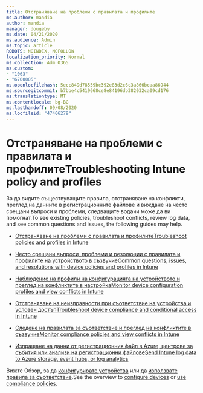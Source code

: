 ```yaml
---
title: Отстраняване на проблеми с правилата и профилите
ms.author: mandia
author: mandia
manager: dougeby
ms.date: 04/21/2020
ms.audience: Admin
ms.topic: article
ROBOTS: NOINDEX, NOFOLLOW
localization_priority: Normal
ms.collection: Adm_O365
ms.custom:
- "1063"
- "6700005"
ms.openlocfilehash: 5ecc849d78559bc392e83d2c6c3a866bcaa86944
ms.sourcegitcommit: b7bbe4c5419668ce8e84196db382032ca09cd176
ms.translationtype: MT
ms.contentlocale: bg-BG
ms.lasthandoff: 09/08/2020
ms.locfileid: "47406279"
---
```

# <a name="troubleshooting-intune-policy-and-profiles"></a><span data-ttu-id="33fea-102">Отстраняване на проблеми с правилата и профилите</span><span class="sxs-lookup"><span data-stu-id="33fea-102">Troubleshooting Intune policy and profiles</span></span>

<span data-ttu-id="33fea-103">За да видите съществуващите правила, отстраняване на конфликти, преглед на данните в регистрационните файлове и виждане на често срещани въпроси и проблеми, следващите водачи може да ви помогнат.</span><span class="sxs-lookup"><span data-stu-id="33fea-103">To see existing policies, troubleshoot conflicts, review log data, and see common questions and issues, the following guides may help.</span></span>

- [<span data-ttu-id="33fea-104">Отстраняване на проблеми с правилата и профилите</span><span class="sxs-lookup"><span data-stu-id="33fea-104">Troubleshoot policies and profiles in Intune</span></span>](https://docs.microsoft.com/mem/intune/configuration/troubleshoot-policies-in-microsoft-intune)

- [<span data-ttu-id="33fea-105">Често срещани въпроси, проблеми и резолюции с правилата и профилите на устройството в съзвучие</span><span class="sxs-lookup"><span data-stu-id="33fea-105">Common questions, issues, and resolutions with device policies and profiles in Intune</span></span>](https://docs.microsoft.com/intune/device-profile-troubleshoot)

- [<span data-ttu-id="33fea-106">Наблюдение на профили на конфигурацията на устройството и преглед на конфликтите в настройка</span><span class="sxs-lookup"><span data-stu-id="33fea-106">Monitor device configuration profiles and view conflicts in Intune</span></span>](https://docs.microsoft.com/intune/device-profile-monitor)

- [<span data-ttu-id="33fea-107">Отстраняване на неизправности при съответствие на устройства и условен достъп</span><span class="sxs-lookup"><span data-stu-id="33fea-107">Troubleshoot device compliance and conditional access in Intune</span></span>](https://docs.microsoft.com/intune/troubleshoot-conditional-access)

- [<span data-ttu-id="33fea-108">Следене на правилата за съответствие и преглед на конфликтите в съзвучие</span><span class="sxs-lookup"><span data-stu-id="33fea-108">Monitor compliance policies and view conflicts in Intune</span></span>](https://docs.microsoft.com/intune/compliance-policy-monitor)

- [<span data-ttu-id="33fea-109">Изпращане на данни от регистрационния файл в Azure, центрове за събития или анализи на регистрационни файлове</span><span class="sxs-lookup"><span data-stu-id="33fea-109">Send Intune log data to Azure storage, event hubs, or log analytics</span></span>](https://docs.microsoft.com/intune/review-logs-using-azure-monitor)

<span data-ttu-id="33fea-110">Вижте Обзор, за да [конфигурирате устройства](https://docs.microsoft.com/intune/device-profiles) или да [използвате правила за съответствие](https://docs.microsoft.com/intune/device-compliance-get-started).</span><span class="sxs-lookup"><span data-stu-id="33fea-110">See the overview to [configure devices](https://docs.microsoft.com/intune/device-profiles) or [use compliance policies](https://docs.microsoft.com/intune/device-compliance-get-started).</span></span>